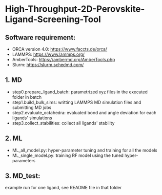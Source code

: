 # High-Throughput-2D-Perovskite-Ligand-Screening-Tool
## Software requirement: 
- ORCA version 4.0: https://www.faccts.de/orca/
- LAMMPS: https://www.lammps.org/
- AmberTools: https://ambermd.org/AmberTools.php
- Slurm: https://slurm.schedmd.com/
## 1. MD
- step0.prepare_ligand_batch: parametrized xyz files in the executed folder in batch
- step1.build_bulk_sims: writting LAMMPS MD simulation files and submitting MD jobs
- step2.evaluate_octahedra: evaluated bond and angle deviation for each ligands' simulations
- step3.collect_stabilities: collect all ligands' stability
## 2. ML
- ML_all_model.py: hyper-parameter tuning and training for all the models
- ML_single_model.py: training RF model using the tuned hyper-parameters
## 3. MD_test: 
example run for one ligand, see README file in that folder
